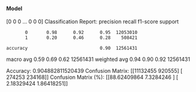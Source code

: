 #### Model
[0 0 0 ... 0 0 0]
Classification Report:
              precision    recall  f1-score   support

           0       0.98      0.92      0.95  12053010
           1       0.20      0.46      0.28    508421

    accuracy                           0.90  12561431
   macro avg       0.59      0.69      0.62  12561431
weighted avg       0.94      0.90      0.92  12561431

Accuracy: 0.904882811520439
Confusion Matrix:
[[11132455   920555]
 [  274253   234168]]
Confusion Matrix (%):
[[88.62409864  7.3284246 ]
 [ 2.18329424  1.86418251]]
